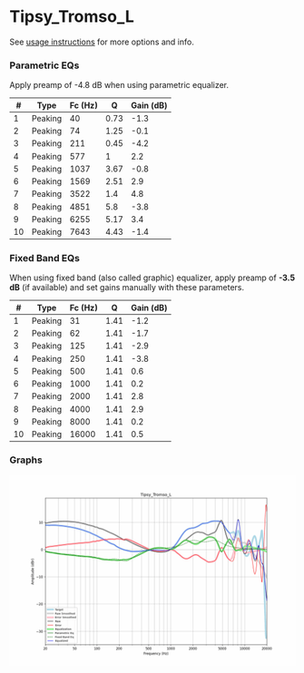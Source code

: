 # Tipsy_Tromso_L
See [usage instructions](https://github.com/jaakkopasanen/AutoEq#usage) for more options and info.

### Parametric EQs
Apply preamp of -4.8 dB when using parametric equalizer.

|   # | Type    |   Fc (Hz) |    Q |   Gain (dB) |
|-----|---------|-----------|------|-------------|
|   1 | Peaking |        40 | 0.73 |        -1.3 |
|   2 | Peaking |        74 | 1.25 |        -0.1 |
|   3 | Peaking |       211 | 0.45 |        -4.2 |
|   4 | Peaking |       577 | 1    |         2.2 |
|   5 | Peaking |      1037 | 3.67 |        -0.8 |
|   6 | Peaking |      1569 | 2.51 |         2.9 |
|   7 | Peaking |      3522 | 1.4  |         4.8 |
|   8 | Peaking |      4851 | 5.8  |        -3.8 |
|   9 | Peaking |      6255 | 5.17 |         3.4 |
|  10 | Peaking |      7643 | 4.43 |        -1.4 |

### Fixed Band EQs
When using fixed band (also called graphic) equalizer, apply preamp of **-3.5 dB** (if available) and set gains manually with these parameters.

|   # | Type    |   Fc (Hz) |    Q |   Gain (dB) |
|-----|---------|-----------|------|-------------|
|   1 | Peaking |        31 | 1.41 |        -1.2 |
|   2 | Peaking |        62 | 1.41 |        -1.7 |
|   3 | Peaking |       125 | 1.41 |        -2.9 |
|   4 | Peaking |       250 | 1.41 |        -3.8 |
|   5 | Peaking |       500 | 1.41 |         0.6 |
|   6 | Peaking |      1000 | 1.41 |         0.2 |
|   7 | Peaking |      2000 | 1.41 |         2.8 |
|   8 | Peaking |      4000 | 1.41 |         2.9 |
|   9 | Peaking |      8000 | 1.41 |         0.2 |
|  10 | Peaking |     16000 | 1.41 |         0.5 |

### Graphs
![](./Tipsy_Tromso_L.png)
